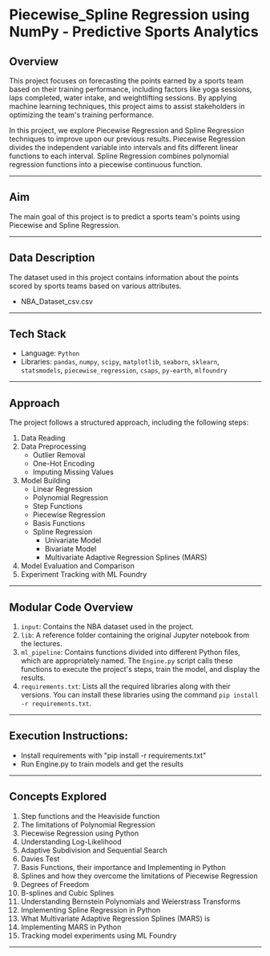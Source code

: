 # Piecewise_Spline Regression using NumPy - Predictive Sports Analytics

## Overview
This project focuses on forecasting the points earned by a sports team based on their training performance, including factors like yoga sessions, laps completed, water intake, and weightlifting sessions. By applying machine learning techniques, this project aims to assist stakeholders in optimizing the team's training performance.

In this project, we explore Piecewise Regression and Spline Regression techniques to improve upon our previous results. Piecewise Regression divides the independent variable into intervals and fits different linear functions to each interval. Spline Regression combines polynomial regression functions into a piecewise continuous function.

---

## Aim
The main goal of this project is to predict a sports team's points using Piecewise and Spline Regression.

---

## Data Description
The dataset used in this project contains information about the points scored by sports teams based on various attributes.
 - NBA_Dataset_csv.csv

---

## Tech Stack
- Language: `Python`
- Libraries: `pandas`, `numpy`, `scipy`, `matplotlib`, `seaborn`, `sklearn`, `statsmodels`, `piecewise_regression`, `csaps`, `py-earth`, `mlfoundry`

---

## Approach
The project follows a structured approach, including the following steps:
1. Data Reading
2. Data Preprocessing
   - Outlier Removal
   - One-Hot Encoding
   - Imputing Missing Values
3. Model Building
   - Linear Regression
   - Polynomial Regression
   - Step Functions
   - Piecewise Regression
   - Basis Functions
   - Spline Regression
     - Univariate Model
     - Bivariate Model
     - Multivariate Adaptive Regression Splines (MARS)
4. Model Evaluation and Comparison
5. Experiment Tracking with ML Foundry

---

## Modular Code Overview

1. `input`: Contains the NBA dataset used in the project.
2. `lib`: A reference folder containing the original Jupyter notebook from the lectures.
3. `ml_pipeline`: Contains functions divided into different Python files, which are appropriately named. The `Engine.py` script calls these functions to execute the project's steps, train the model, and display the results.
4. `requirements.txt`: Lists all the required libraries along with their versions. You can install these libraries using the command `pip install -r requirements.txt`.

---

## Execution Instructions:

- Install requirements with "pip install -r requirements.txt"
- Run Engine.py to train models and get the results

---

## Concepts Explored

1. Step functions and the Heaviside function
2. The limitations of Polynomial Regression
3. Piecewise Regression using Python
4. Understanding Log-Likelihood
5. Adaptive Subdivision and Sequential Search
6. Davies Test
7. Basis Functions, their importance and Implementing in Python
8. Splines and how they overcome the limitations of Piecewise Regression
9. Degrees of Freedom
10. B-splines and Cubic Splines
11. Understanding Bernstein Polynomials and Weierstrass Transforms
12. Implementing Spline Regression in Python
13. What Multivariate Adaptive Regression Splines (MARS) is
14. Implementing MARS in Python
15. Tracking model experiments using ML Foundry


---











